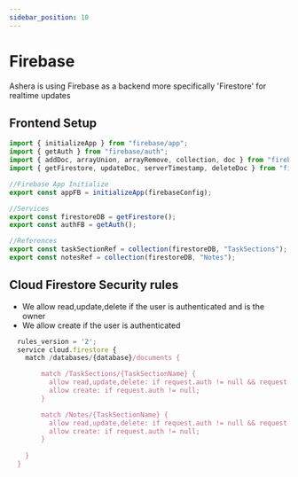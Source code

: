 ```yaml
---
sidebar_position: 10
---
```


# Firebase 

Ashera is using Firebase as a backend more specifically 'Firestore' for realtime updates

## Frontend Setup

```jsx
import { initializeApp } from "firebase/app";
import { getAuth } from "firebase/auth";
import { addDoc, arrayUnion, arrayRemove, collection, doc } from "firebase/firestore";
import { getFirestore, updateDoc, serverTimestamp, deleteDoc } from "firebase/firestore";

//Firebase App Initialize
export const appFB = initializeApp(firebaseConfig);

//Services
export const firestoreDB = getFirestore();
export const authFB = getAuth();

//References
export const taskSectionRef = collection(firestoreDB, "TaskSections");
export const notesRef = collection(firestoreDB, "Notes");
```

## Cloud Firestore Security rules

 - We allow read,update,delete if the user is authenticated and is the owner
 - We allow create if the user is authenticated

```javascript
  rules_version = '2';
  service cloud.firestore {
    match /databases/{database}/documents {

        match /TaskSections/{TaskSectionName} {
          allow read,update,delete: if request.auth != null && request.auth.uid == resource.data.author;
          allow create: if request.auth != null;
        }

        match /Notes/{TaskSectionName} {
          allow read,update,delete: if request.auth != null && request.auth.uid == resource.data.noteAuthor;
          allow create: if request.auth != null;
        }
        
    }
  }
```
